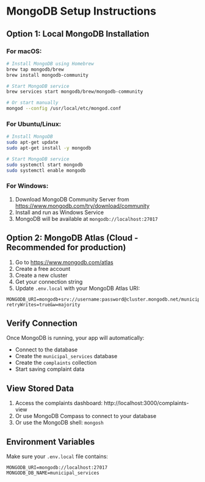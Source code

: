 # MongoDB Setup Instructions

## Option 1: Local MongoDB Installation

### For macOS:
```bash
# Install MongoDB using Homebrew
brew tap mongodb/brew
brew install mongodb-community

# Start MongoDB service
brew services start mongodb/brew/mongodb-community

# Or start manually
mongod --config /usr/local/etc/mongod.conf
```

### For Ubuntu/Linux:
```bash
# Install MongoDB
sudo apt-get update
sudo apt-get install -y mongodb

# Start MongoDB service
sudo systemctl start mongodb
sudo systemctl enable mongodb
```

### For Windows:
1. Download MongoDB Community Server from https://www.mongodb.com/try/download/community
2. Install and run as Windows Service
3. MongoDB will be available at `mongodb://localhost:27017`

## Option 2: MongoDB Atlas (Cloud - Recommended for production)

1. Go to https://www.mongodb.com/atlas
2. Create a free account
3. Create a new cluster
4. Get your connection string
5. Update `.env.local` with your MongoDB Atlas URI:

```env
MONGODB_URI=mongodb+srv://username:password@cluster.mongodb.net/municipal_services?retryWrites=true&w=majority
```

## Verify Connection

Once MongoDB is running, your app will automatically:
- Connect to the database
- Create the `municipal_services` database
- Create the `complaints` collection
- Start saving complaint data

## View Stored Data

1. Access the complaints dashboard: http://localhost:3000/complaints-view
2. Or use MongoDB Compass to connect to your database
3. Or use the MongoDB shell: `mongosh`

## Environment Variables

Make sure your `.env.local` file contains:
```env
MONGODB_URI=mongodb://localhost:27017
MONGODB_DB_NAME=municipal_services
```
